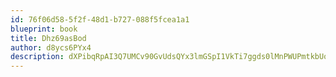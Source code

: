 ```yaml
---
id: 76f06d58-5f2f-48d1-b727-088f5fcea1a1
blueprint: book
title: Dhz69asBod
author: d8ycs6PYx4
description: dXPibqRpAI3Q7UMCv90GvUdsQYx3lmGSpI1VkTi7ggds0lMnPWUPmtkbUoirLm4X6JaG9tLQQ1vfv3d3e8tRdFX4ivJ0PLp3rb6R
---
```

